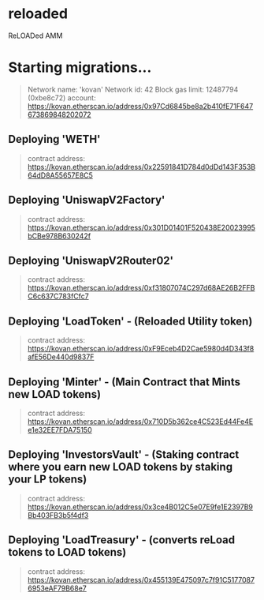 # reloaded
 ReLOADed AMM

Starting migrations...
======================
> Network name:    'kovan'
> Network id:      42
> Block gas limit: 12487794 (0xbe8c72)
> account:             https://kovan.etherscan.io/address/0x97Cd6845be8a2b410fE71F647673869848202072

Deploying 'WETH'
   ----------------
   > contract address:    https://kovan.etherscan.io/address/0x22591841D784d0dDd143F353B64dD8A55657E8C5
   


   Deploying 'UniswapV2Factory'
   ----------------------------
   > contract address:    https://kovan.etherscan.io/address/0x301D01401F520438E20023995bCBe978B630242f


   Deploying 'UniswapV2Router02'
   -----------------------------
   > contract address:    https://kovan.etherscan.io/address/0xf31807074C297d68AE26B2FFBC6c637C783fCfc7


   Deploying 'LoadToken' - (Reloaded Utility token)
   ---------------------
   > contract address:    https://kovan.etherscan.io/address/0xF9Eceb4D2Cae5980d4D343f8afE56De440d9837F


   Deploying 'Minter' - (Main Contract that Mints new LOAD tokens)
   ------------------
   > contract address:    https://kovan.etherscan.io/address/0x710D5b362ce4C523Ed44Fe4Ee1e32EE7FDA75150


   Deploying 'InvestorsVault' - (Staking contract where you earn new LOAD tokens by staking your LP tokens)
   --------------------------
   > contract address:    https://kovan.etherscan.io/address/0x3ce4B012C5e07E9fe1E2397B9Bb403FB3b5f4df3


   Deploying 'LoadTreasury' - (converts reLoad tokens to LOAD tokens)
   ------------------------
   > contract address:    https://kovan.etherscan.io/address/0x455139E475097c7f91C51770876953eAF79B68e7